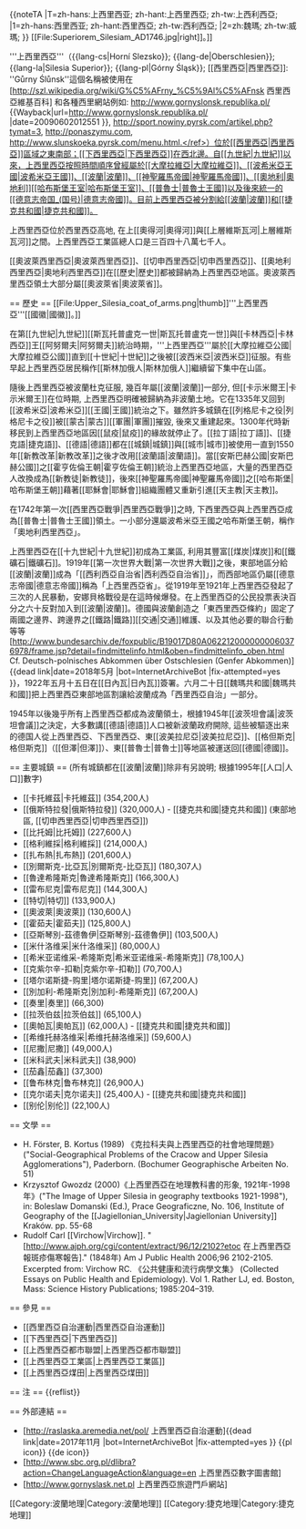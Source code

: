 {{noteTA
|T=zh-hans:上西里西亚; zh-hant:上西里西亞; zh-tw:上西利西亞;
|1=zh-hans:西里西亚; zh-hant:西里西亞; zh-tw:西利西亞;
|2=zh:魏瑪; zh-tw:威瑪;
}}
[[File:Superiorem_Silesiam_AD1746.jpg|right]]。]]


'''上西里西亞'''（{{lang-cs|Horní Slezsko}}; {{lang-de|Oberschlesien}}; {{lang-la|Silesia Superior}}; {{lang-pl|Górny Śląsk}}; [[西里西亞|西里西亞]]: ''Gůrny Ślůnsk''<ref>這個名稱被使用在[http://szl.wikipedia.org/wiki/G%C5%AFrny_%C5%9Al%C5%AFnsk 西里西亞維基百科] 和各種西里網站例如: http://www.gornyslonsk.republika.pl/ {{Wayback|url=http://www.gornyslonsk.republika.pl/ |date=20090602012551 }}, http://sport.nowiny.pyrsk.com/artikel.php?tymat=3, http://ponaszymu.com, http://www.slunskoeka.pyrsk.com/menu.html.</ref>）位於[[西里西亞|西里西亞]]區域之東南部；[[下西里西亞|下西里西亞]]在西北邊。自[[九世紀|九世紀]]以來，上西里西亞按照時間順序曾經屬於[[大摩拉維亞|大摩拉維亞]]、[[波希米亞王國|波希米亞王國]]、[[波蘭|波蘭]]、[[神聖羅馬帝國|神聖羅馬帝國]]、[[奧地利|奧地利]][[哈布斯堡王室|哈布斯堡王室]]、[[普魯士|普魯士王國]]以及後來統一的[[德意志帝国_(国号)|德意志帝國]]。目前上西里西亞被分割給[[波蘭|波蘭]]和[[捷克共和國|捷克共和國]]。

上西里西亞位於西里西亞高地, 在上[[奧得河|奧得河]]與[[上層維斯瓦河|上層維斯瓦河]]之間。上西里西亞工業區總人口是三百四十八萬七千人。

[[奧波萊西里西亞|奧波萊西里西亞]]、[[切申西里西亞|切申西里西亞]]、[[奧地利西里西亞|奧地利西里西亞]]在[[歷史|歷史]]都被歸納為上西里西亞地區。奧波萊西里西亞領土大部分屬[[奧波萊省|奧波萊省]]。

== 歷史 ==
[[File:Upper_Silesia_coat_of_arms.png|thumb]]'''上西里西亞'''[[國徽|國徽]]。]]

在第[[九世紀|九世紀]][[斯瓦托普盧克一世|斯瓦托普盧克一世]]與[[卡林西亞|卡林西亞]]王[[阿努爾夫|阿努爾夫]]統治時期，'''上西里西亞'''屬於[[大摩拉維亞公國|大摩拉維亞公國]]直到[[十世紀|十世紀]]之後被[[波西米亞|波西米亞]]征服。有些早起上西里西亞居民稱作[[斯林加俄人|斯林加俄人]]繼續留下集中在山區。

隨後上西里西亞被波蘭杜克征服, 幾百年屬[[波蘭|波蘭]]一部分, 但[[卡示米爾王|卡示米爾王]]在位時期, 上西里西亞明確被歸納為非波蘭土地。它在1335年又回到[[波希米亞|波希米亞]][[王國|王國]]統治之下。雖然許多城鎮在[[列格尼卡之役|列格尼卡之役]]被[[蒙古|蒙古]][[軍團|軍團]]摧毀, 後來又重建起來。1300年代時新移民到上西里西亞地區因[[鼠疫|鼠疫]]的緣故就停止了。[[拉丁語|拉丁語]]、[[捷克語|捷克語]]、[[德語|德語]]都在[[城鎮|城鎮]]與[[城市|城市]]被使用一直到1550年[[新教改革|新教改革]]之後才改用[[波蘭語|波蘭語]]。當[[安斯巴赫公國|安斯巴赫公國]]之[[霍亨佐倫王朝|霍亨佐倫王朝]]統治上西里西亞地區，大量的西里西亞人改換成為[[新教徒|新教徒]]，後來[[神聖羅馬帝國|神聖羅馬帝國]]之[[哈布斯堡|哈布斯堡王朝]]藉著[[耶穌會|耶穌會]]組織團體又重新引進[[天主教|天主教]]。

在1742年第一次[[西里西亞戰爭|西里西亞戰爭]]之時, 下西里西亞與上西里西亞成為[[普魯士|普魯士王國]]領土。一小部分還屬波希米亞王國之哈布斯堡王朝，稱作「奧地利西里西亞」。

上西里西亞在[[十九世紀|十九世紀]]初成為工業區, 利用其豐富[[煤炭|煤炭]]和[[鐵礦石|鐵礦石]]。1919年[[第一次世界大戰|第一次世界大戰]]之後，東部地區分給[[波蘭|波蘭]]成為「[[西利西亞自治省|西利西亞自治省]]」，而西部地區仍屬[[德意志帝國|德意志帝國]]稱為「上西里西亞省」。從1919年至1921年上西里西亞發起了三次的人民暴動，安娜貝格戰役是在這時候爆發。在上西里西亞的公民投票表決百分之六十反對加入到[[波蘭|波蘭]]。德國與波蘭創造之「東西里西亞條約」固定了兩國之邊界、跨邊界之[[鐵路|鐵路]][[交通|交通]]維護、以及其他必要的聯合行動等等 <ref>[http://www.bundesarchiv.de/foxpublic/B19017D80A0622120000000060376978/frame.jsp?detail=findmittelinfo.html&oben=findmittelinfo_oben.html Cf. Deutsch-polnisches Abkommen über Ostschlesien (Genfer Abkommen)]{{dead link|date=2018年5月 |bot=InternetArchiveBot |fix-attempted=yes }}</ref>，1922年五月十五日在[[日內瓦|日內瓦]]簽署。六月二十日[[魏瑪共和國|魏瑪共和國]]把上西里西亞東部地區割讓給波蘭成為「西里西亞自治」一部分。

1945年以後幾乎所有上西里西亞都成為波蘭領土，根據1945年[[波茨坦會議|波茨坦會議]]之決定，大多數講[[德語|德語]]人口被新波蘭政府開除, 這些被驅逐出来的德国人從上西里西亞、下西里西亞、東[[波美拉尼亞|波美拉尼亞]]、[[格但斯克|格但斯克]]（[[但澤|但澤]]）、東[[普魯士|普魯士]]等地區被運送回[[德國|德國]]。

== 主要城鎮 ==
(所有城鎮都在[[波蘭|波蘭]]除非有另說明; 根據1995年[[人口|人口]]數字)

* [[卡托維茲|卡托維茲]] (354,200人)
* [[俄斯特拉發|俄斯特拉發]] (320,000人) - [[捷克共和國|捷克共和國]] (東部地區, [[切申西里西亞|切申西里西亞]])
* [[比托姆|比托姆]] (227,600人)
* [[格利維採|格利維採]] (214,000人)
* [[扎布熱|扎布熱]] (201,600人)
* [[別爾斯克-比亞瓦|別爾斯克-比亞瓦]] (180,307人)
* [[魯達希隆斯克|魯達希隆斯克]] (166,300人)
* [[雷布尼克|雷布尼克]] (144,300人)
* [[特切|特切]] (133,900人)
* [[奧波萊|奧波萊]] (130,600人) 
* [[霍茹夫|霍茹夫]] (125,800人)
* [[亞斯琴別-茲德魯伊|亞斯琴別-茲德魯伊]] (103,500人)
* [[米什洛维采|米什洛维采]] (80,000人)
* [[希米亚诺维采-希隆斯克|希米亚诺维采-希隆斯克]] (78,100人) 
* [[克紫尔辛-扣勒|克紫尔辛-扣勒]] (70,700人)
* [[塔尔诺斯捷-购里|塔尔诺斯捷-购里]] (67,200人)
* [[別加利-希隆斯克|別加利-希隆斯克]] (67,200人)
* [[奏里|奏里]] (66,300)
* [[拉茨伯兹|拉茨伯兹]] (65,100人)
* [[奧帕瓦|奧帕瓦]] (62,000人) - [[捷克共和國|捷克共和國]]
* [[希维托赫洛维采|希维托赫洛维采]] (59,600人)
* [[尼撒|尼撒]] (49,000人)
* [[米科武夫|米科武夫]] (38,900)
* [[茄鑫|茄鑫]] (37,300)
* [[鲁布林克|鲁布林克]] (26,900人)
* [[克尔诺夫|克尔诺夫]] (25,400人) - [[捷克共和國|捷克共和國]]
* [[别伦|别伦]] (22,100人)

== 文學 ==
* H. Förster, B. Kortus (1989) 《克拉科夫與上西里西亞的社會地理問題》 ("Social-Geographical Problems of the Cracow and Upper Silesia Agglomerations"), Paderborn. (Bochumer Geographische Arbeiten No. 51)
* Krzysztof Gwozdz (2000)《上西里西亞在地理教科書的形象, 1921年-1998年》("The Image of Upper Silesia in geography textbooks 1921-1998"), in: Boleslaw Domanski (Ed.), Prace Geograficzne, No. 106, Institute of Geography of the [[Jagiellonian_University|Jagiellonian University]] Kraków. pp. 55-68
* Rudolf Carl [[Virchow|Virchow]].  "[http://www.ajph.org/cgi/content/extract/96/12/2102?etoc 在上西里西亞報斑疹傷寒報告]." (1848年)  Am J Public Health 2006;96 2102-2105.
Excerpted from: Virchow RC. 《公共健康和流行病學文集》 (Collected Essays on Public Health and Epidemiology). Vol 1. Rather LJ, ed. Boston, Mass: Science History Publications; 1985:204–319.

== 參見 ==
* [[西里西亞自治運動|西里西亞自治運動]]
* [[下西里西亞|下西里西亞]]
* [[上西里西亞都市聯盟|上西里西亞都市聯盟]]
* [[上西里西亞工業區|上西里西亞工業區]]
* [[上西里西亞煤田|上西里西亞煤田]]

== 注 ==
{{reflist}}

== 外部連結 ==
* [http://raslaska.aremedia.net/pol/ 上西里西亞自治運動]{{dead link|date=2017年11月 |bot=InternetArchiveBot |fix-attempted=yes }} {{pl icon}} {{de icon}}
* [http://www.sbc.org.pl/dlibra?action=ChangeLanguageAction&language=en 上西里西亞數字圖書館]
* [http://www.gornyslask.net.pl 上西里西亞旅遊門戶網站]

[[Category:波蘭地理|Category:波蘭地理]]
[[Category:捷克地理|Category:捷克地理]]